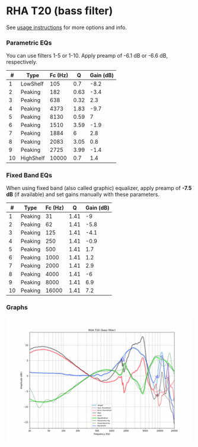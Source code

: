 # RHA T20 (bass filter)
See [usage instructions](https://github.com/jaakkopasanen/AutoEq#usage) for more options and info.

### Parametric EQs
You can use filters 1-5 or 1-10. Apply preamp of -6.1 dB or -6.6 dB, respectively.

|   # | Type      |   Fc (Hz) |    Q |   Gain (dB) |
|-----|-----------|-----------|------|-------------|
|   1 | LowShelf  |       105 | 0.7  |        -8.2 |
|   2 | Peaking   |       182 | 0.63 |        -3.4 |
|   3 | Peaking   |       638 | 0.32 |         2.3 |
|   4 | Peaking   |      4373 | 1.83 |        -9.7 |
|   5 | Peaking   |      8130 | 0.59 |         7   |
|   6 | Peaking   |      1510 | 3.59 |        -1.9 |
|   7 | Peaking   |      1884 | 6    |         2.8 |
|   8 | Peaking   |      2083 | 3.05 |         0.8 |
|   9 | Peaking   |      2725 | 3.99 |        -1.4 |
|  10 | HighShelf |     10000 | 0.7  |         1.4 |

### Fixed Band EQs
When using fixed band (also called graphic) equalizer, apply preamp of **-7.5 dB** (if available) and set gains manually with these parameters.

|   # | Type    |   Fc (Hz) |    Q |   Gain (dB) |
|-----|---------|-----------|------|-------------|
|   1 | Peaking |        31 | 1.41 |        -9   |
|   2 | Peaking |        62 | 1.41 |        -5.8 |
|   3 | Peaking |       125 | 1.41 |        -4.1 |
|   4 | Peaking |       250 | 1.41 |        -0.9 |
|   5 | Peaking |       500 | 1.41 |         1.7 |
|   6 | Peaking |      1000 | 1.41 |         1.2 |
|   7 | Peaking |      2000 | 1.41 |         2.9 |
|   8 | Peaking |      4000 | 1.41 |        -6   |
|   9 | Peaking |      8000 | 1.41 |         6.9 |
|  10 | Peaking |     16000 | 1.41 |         7.2 |

### Graphs
![](./RHA%20T20%20(bass%20filter).png)
